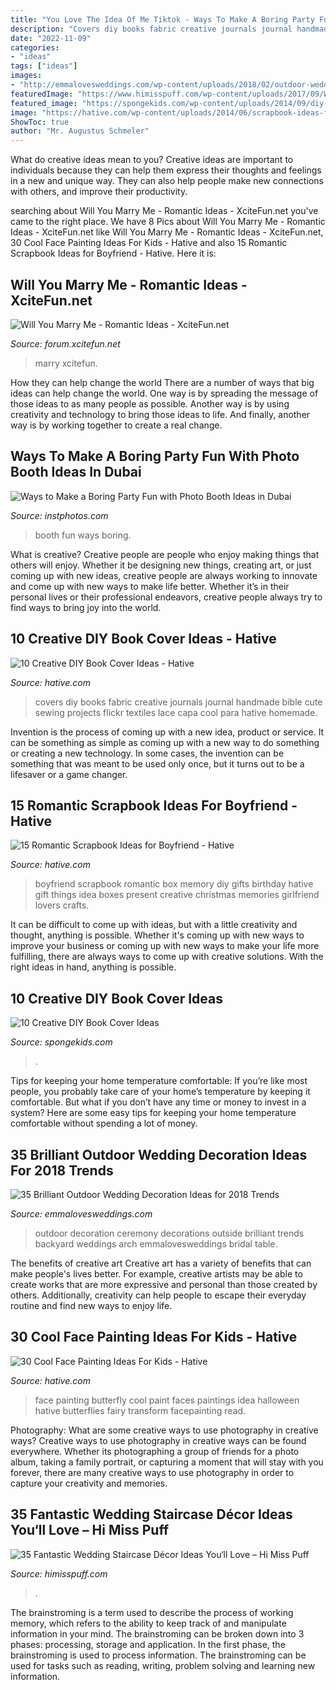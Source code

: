 ```yaml
---
title: "You Love The Idea Of Me Tiktok - Ways To Make A Boring Party Fun With Photo Booth Ideas In Dubai"
description: "Covers diy books fabric creative journals journal handmade bible cute sewing projects flickr textiles lace capa cool para hative homemade"
date: "2022-11-09"
categories:
- "ideas"
tags: ["ideas"]
images:
- "http://emmalovesweddings.com/wp-content/uploads/2018/02/outdoor-wedding-ceremony-arch-decoration-ideas-for-2018.jpg"
featuredImage: "https://www.himisspuff.com/wp-content/uploads/2017/09/Wedding-Staircase-Décor-Ideas-4.jpg"
featured_image: "https://spongekids.com/wp-content/uploads/2014/09/diy-book-cover-ideas/4-old-books-make-great-journals.jpg"
image: "https://hative.com/wp-content/uploads/2014/06/scrapbook-ideas-for-boyfriend/14-scrapbook-ideas-for-lovers.jpg"
ShowToc: true
author: "Mr. Augustus Schmeler"
---
```



What do creative ideas mean to you?
Creative ideas are important to individuals because they can help them express their thoughts and feelings in a new and unique way. They can also help people make new connections with others, and improve their productivity.

	

		
searching about Will You Marry Me - Romantic Ideas - XciteFun.net you've came to the right place. We have 8 Pics about Will You Marry Me - Romantic Ideas - XciteFun.net like Will You Marry Me - Romantic Ideas - XciteFun.net, 30 Cool Face Painting Ideas For Kids - Hative and also 15 Romantic Scrapbook Ideas for Boyfriend - Hative. Here it is:
		
    
## Will You Marry Me - Romantic Ideas - XciteFun.net

<img loading=lazy src="https://img.xcitefun.net/users/2014/07/361368,xcitefun-marry-me-idea-7.jpg" onerror="this.onerror=null;this.src='https://tse4.mm.bing.net/th?id=OIP.j-qJFIprCgZVh38BYuBK4AHaHa&amp;pid=15.1';" alt="Will You Marry Me - Romantic Ideas - XciteFun.net">

_Source: forum.xcitefun.net_

>marry xcitefun. 

	

How they can help change the world
There are a number of ways that big ideas can help change the world. One way is by spreading the message of those ideas to as many people as possible. Another way is by using creativity and technology to bring those ideas to life. And finally, another way is by working together to create a real change.

    
## Ways To Make A Boring Party Fun With Photo Booth Ideas In Dubai

<img loading=lazy src="https://static.tildacdn.com/tild3939-6339-4239-a362-343163396232/DSC_0100.JPG" onerror="this.onerror=null;this.src='https://tse4.mm.bing.net/th?id=OIP.fapeyUbwr251gzyMmItsBQHaE8&amp;pid=15.1';" alt="Ways to Make a Boring Party Fun with Photo Booth Ideas in Dubai">

_Source: instphotos.com_

>booth fun ways boring. 

	

What is creative?
Creative people are people who enjoy making things that others will enjoy. Whether it be designing new things, creating art, or just coming up with new ideas, creative people are always working to innovate and come up with new ways to make life better. Whether it’s in their personal lives or their professional endeavors, creative people always try to find ways to bring joy into the world.

    
## 10 Creative DIY Book Cover Ideas - Hative

<img loading=lazy src="https://hative.com/wp-content/uploads/2014/09/diy-book-cover-ideas/8-cute-book-covers-for-girls.jpg" onerror="this.onerror=null;this.src='https://tse2.mm.bing.net/th?id=OIP.bBygi3Keh8mPW5Fc2Dv8rwHaJ4&amp;pid=15.1';" alt="10 Creative DIY Book Cover Ideas - Hative">

_Source: hative.com_

>covers diy books fabric creative journals journal handmade bible cute sewing projects flickr textiles lace capa cool para hative homemade. 

	

Invention is the process of coming up with a new idea, product or service. It can be something as simple as coming up with a new way to do something or creating a new technology. In some cases, the invention can be something that was meant to be used only once, but it turns out to be a lifesaver or a game changer.

    
## 15 Romantic Scrapbook Ideas For Boyfriend - Hative

<img loading=lazy src="https://hative.com/wp-content/uploads/2014/06/scrapbook-ideas-for-boyfriend/14-scrapbook-ideas-for-lovers.jpg" onerror="this.onerror=null;this.src='https://tse4.mm.bing.net/th?id=OIP.7yqCcXCTzDaVwZay9thIkAHaJ4&amp;pid=15.1';" alt="15 Romantic Scrapbook Ideas for Boyfriend - Hative">

_Source: hative.com_

>boyfriend scrapbook romantic box memory diy gifts birthday hative gift things idea boxes present creative christmas memories girlfriend lovers crafts. 

	

It can be difficult to come up with ideas, but with a little creativity and thought, anything is possible. Whether it's coming up with new ways to improve your business or coming up with new ways to make your life more fulfilling, there are always ways to come up with creative solutions. With the right ideas in hand, anything is possible.

    
## 10 Creative DIY Book Cover Ideas

<img loading=lazy src="https://spongekids.com/wp-content/uploads/2014/09/diy-book-cover-ideas/4-old-books-make-great-journals.jpg" onerror="this.onerror=null;this.src='https://tse2.mm.bing.net/th?id=OIP.eWOE_esJZnOiewwDMmULugHaJ4&amp;pid=15.1';" alt="10 Creative DIY Book Cover Ideas">

_Source: spongekids.com_

>. 

	

Tips for keeping your home temperature comfortable:
If you’re like most people, you probably take care of your home’s temperature by keeping it comfortable. But what if you don’t have any time or money to invest in a system? Here are some easy tips for keeping your home temperature comfortable without spending a lot of money.

    
## 35 Brilliant Outdoor Wedding Decoration Ideas For 2018 Trends

<img loading=lazy src="http://emmalovesweddings.com/wp-content/uploads/2018/02/outdoor-wedding-ceremony-arch-decoration-ideas-for-2018.jpg" onerror="this.onerror=null;this.src='https://tse1.mm.bing.net/th?id=OIP.-9lBwV7qkZNDYt7qEspMDAHaWu&amp;pid=15.1';" alt="35 Brilliant Outdoor Wedding Decoration Ideas for 2018 Trends">

_Source: emmalovesweddings.com_

>outdoor decoration ceremony decorations outside brilliant trends backyard weddings arch emmalovesweddings bridal table. 

	

The benefits of creative art
Creative art has a variety of benefits that can make people's lives better. For example, creative artists may be able to create works that are more expressive and personal than those created by others. Additionally, creativity can help people to escape their everyday routine and find new ways to enjoy life.

    
## 30 Cool Face Painting Ideas For Kids - Hative

<img loading=lazy src="https://hative.com/wp-content/uploads/2014/10/face-painting-ideas-for-kids/19-red-butterfly.jpg" onerror="this.onerror=null;this.src='https://tse4.mm.bing.net/th?id=OIP.rWyofG-iREY5AadIgHTIngHaHa&amp;pid=15.1';" alt="30 Cool Face Painting Ideas For Kids - Hative">

_Source: hative.com_

>face painting butterfly cool paint faces paintings idea halloween hative butterflies fairy transform facepainting read. 

	

Photography: What are some creative ways to use photography in creative ways?
Creative ways to use photography in creative ways can be found everywhere. Whether its photographing a group of friends for a photo album, taking a family portrait, or capturing a moment that will stay with you forever, there are many creative ways to use photography in order to capture your creativity and memories.

    
## 35 Fantastic Wedding Staircase Décor Ideas You‘ll Love – Hi Miss Puff

<img loading=lazy src="https://www.himisspuff.com/wp-content/uploads/2017/09/Wedding-Staircase-Décor-Ideas-4.jpg" onerror="this.onerror=null;this.src='https://tse2.mm.bing.net/th?id=OIP.OEs0E8SqlhBlEbIHtF0xVgHaKC&amp;pid=15.1';" alt="35 Fantastic Wedding Staircase Décor Ideas You‘ll Love – Hi Miss Puff">

_Source: himisspuff.com_

>. 

	

The brainstroming is a term used to describe the process of working memory, which refers to the ability to keep track of and manipulate information in your mind. The brainstroming can be broken down into 3 phases: processing, storage and application. In the first phase, the brainstroming is used to process information. The brainstroming can be used for tasks such as reading, writing, problem solving and learning new information.


